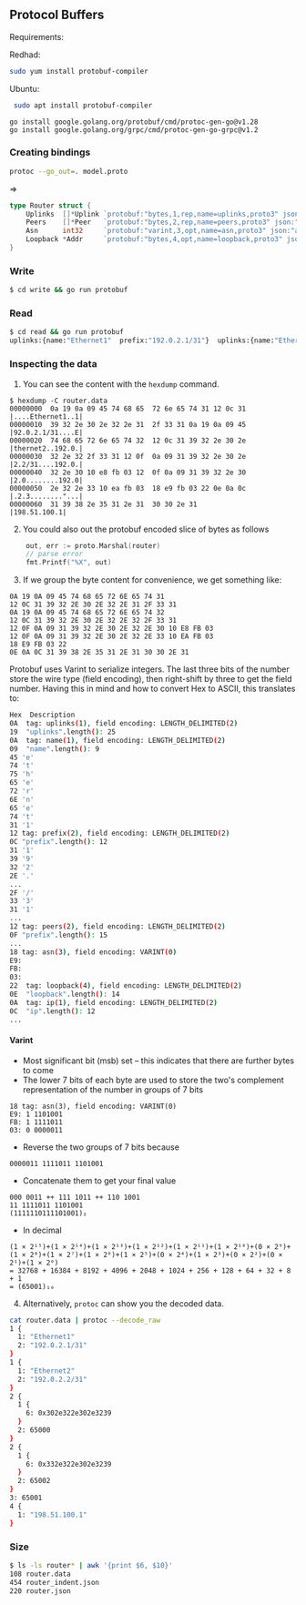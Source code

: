## Protocol Buffers

Requirements:

Redhad:
```bash
sudo yum install protobuf-compiler
```

Ubuntu:
```bash
 sudo apt install protobuf-compiler
```

```
go install google.golang.org/protobuf/cmd/protoc-gen-go@v1.28
go install google.golang.org/grpc/cmd/protoc-gen-go-grpc@v1.2
```

### Creating bindings 

```bash
protoc --go_out=. model.proto
```

=>

```go
type Router struct {
	Uplinks  []*Uplink `protobuf:"bytes,1,rep,name=uplinks,proto3" json:"uplinks,omitempty"`
	Peers    []*Peer   `protobuf:"bytes,2,rep,name=peers,proto3" json:"peers,omitempty"`
	Asn      int32     `protobuf:"varint,3,opt,name=asn,proto3" json:"asn,omitempty"`
	Loopback *Addr     `protobuf:"bytes,4,opt,name=loopback,proto3" json:"loopback,omitempty"`
}
```

### Write

```bash
$ cd write && go run protobuf
```

### Read

```bash
$ cd read && go run protobuf
uplinks:{name:"Ethernet1"  prefix:"192.0.2.1/31"}  uplinks:{name:"Ethernet2"  prefix:"192.0.2.2/31"}  peers:{ip:"192.0.2.0"  asn:65000}  peers:{ip:"192.0.2.3"  asn:65002}  asn:65001  loopback:{ip:"198.51.100.1"}
```

### Inspecting the data

1. You can see the content with the `hexdump` command.

```hexdump
$ hexdump -C router.data
00000000  0a 19 0a 09 45 74 68 65  72 6e 65 74 31 12 0c 31  |....Ethernet1..1|
00000010  39 32 2e 30 2e 32 2e 31  2f 33 31 0a 19 0a 09 45  |92.0.2.1/31....E|
00000020  74 68 65 72 6e 65 74 32  12 0c 31 39 32 2e 30 2e  |thernet2..192.0.|
00000030  32 2e 32 2f 33 31 12 0f  0a 09 31 39 32 2e 30 2e  |2.2/31....192.0.|
00000040  32 2e 30 10 e8 fb 03 12  0f 0a 09 31 39 32 2e 30  |2.0........192.0|
00000050  2e 32 2e 33 10 ea fb 03  18 e9 fb 03 22 0e 0a 0c  |.2.3........"...|
00000060  31 39 38 2e 35 31 2e 31  30 30 2e 31              |198.51.100.1|
```

2. You could also out the protobuf encoded slice of bytes as follows

```go
	out, err := proto.Marshal(router)
	// parse error
	fmt.Printf("%X", out)
```

3. If we group the byte content for convenience, we get something like:

```hexdump
0A 19 0A 09 45 74 68 65 72 6E 65 74 31 
12 0C 31 39 32 2E 30 2E 32 2E 31 2F 33 31 
0A 19 0A 09 45 74 68 65 72 6E 65 74 32 
12 0C 31 39 32 2E 30 2E 32 2E 32 2F 33 31 
12 0F 0A 09 31 39 32 2E 30 2E 32 2E 30 10 E8 FB 03 
12 0F 0A 09 31 39 32 2E 30 2E 32 2E 33 10 EA FB 03 
18 E9 FB 03 22 
0E 0A 0C 31 39 38 2E 35 31 2E 31 30 30 2E 31
```

Protobuf uses Varint to serialize integers. The last three bits of the number store the wire type (field encoding), then right-shift by three to get the field number. Having this in mind and how to convert Hex to ASCII, this translates to:

```bash
Hex  Description
0A  tag: uplinks(1), field encoding: LENGTH_DELIMITED(2)
19  "uplinks".length(): 25
0A  tag: name(1), field encoding: LENGTH_DELIMITED(2)
09  "name".length(): 9 
45 'e'
74 't'
75 'h'
65 'e'
72 'r'
6E 'n'
65 'e'
74 't'
31 '1'
12 tag: prefix(2), field encoding: LENGTH_DELIMITED(2)
0C "prefix".length(): 12
31 '1'
39 '9'
32 '2'
2E '.'
...
2F '/'
33 '3'
31 '1'
...
12 tag: peers(2), field encoding: LENGTH_DELIMITED(2)
0F "prefix".length(): 15
...
18 tag: asn(3), field encoding: VARINT(0)
E9:
FB:
03:
22  tag: loopback(4), field encoding: LENGTH_DELIMITED(2)
0E  "loopback".length(): 14
0A  tag: ip(1), field encoding: LENGTH_DELIMITED(2)
0C  "ip".length(): 12 
...
```

#### Varint

- Most significant bit (msb) set – this indicates that there are further bytes to come
- The lower 7 bits of each byte are used to store the two's complement representation of the number in groups of 7 bits

```
18 tag: asn(3), field encoding: VARINT(0)
E9: 1 1101001
FB: 1 1111011
03: 0 0000011
```

- Reverse the two groups of 7 bits because

```
0000011 1111011 1101001
```

- Concatenate them to get your final value

```
000 0011 ++ 111 1011 ++ 110 1001
11 1111011 1101001
(1111110111101001)₂
```

- In decimal

```
(1 × 2¹⁵)+(1 × 2¹⁴)+(1 × 2¹³)+(1 × 2¹²)+(1 × 2¹¹)+(1 × 2¹⁰)+(0 × 2⁹)+(1 × 2⁸)+(1 × 2⁷)+(1 × 2⁶)+(1 × 2⁵)+(0 × 2⁴)+(1 × 2³)+(0 × 2²)+(0 × 2¹)+(1 × 2⁰)
= 32768 + 16384 + 8192 + 4096 + 2048 + 1024 + 256 + 128 + 64 + 32 + 8 + 1
= (65001)₁₀
```

4. Alternatively, `protoc` can show you the decoded data.

```bash
cat router.data | protoc --decode_raw
1 {
  1: "Ethernet1"
  2: "192.0.2.1/31"
}
1 {
  1: "Ethernet2"
  2: "192.0.2.2/31"
}
2 {
  1 {
    6: 0x302e322e302e3239
  }
  2: 65000
}
2 {
  1 {
    6: 0x332e322e302e3239
  }
  2: 65002
}
3: 65001
4 {
  1: "198.51.100.1"
}
```

### Size

```bash
$ ls -ls router* | awk '{print $6, $10}'
108 router.data
454 router_indent.json
220 router.json
```